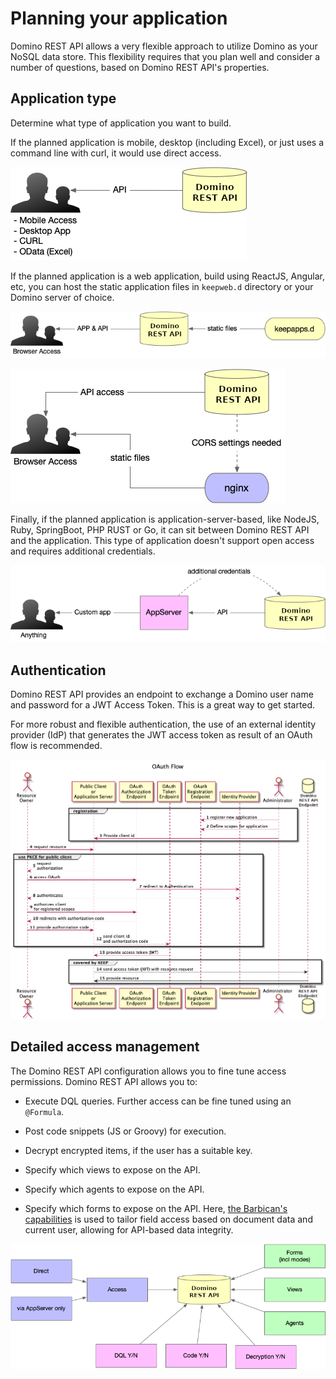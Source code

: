 # Planning your application

Domino REST API allows a very flexible approach to utilize Domino as your NoSQL data store. This flexibility requires that you plan well and consider a number of questions, based on Domino REST API's properties.

## Application type

Determine what type of application you want to build.

If the planned application is mobile, desktop (including Excel), or just uses a command line with curl, it would use direct access.

![Local applications](../assets/images/access/LocalApp.png)

If the planned application is a web application, build using ReactJS, Angular, etc, you can host the static application files in `keepweb.d` directory or your Domino server of choice.

![Domino REST API Properties](../assets/images/access/WebApp-local.png)

![Domino REST API Properties](../assets/images/access/WebApp-nginx.png)

Finally, if the planned application is application-server-based, like NodeJS, Ruby, SpringBoot, PHP RUST or Go, it can sit between Domino REST API and the application. This type of application doesn't support open access and requires additional credentials.

![Application server](../assets/images/access/AppServer-App.png)

## Authentication

Domino REST API provides an endpoint to exchange a Domino user name and password for a JWT Access Token. This is a great way to get started.

For more robust and flexible authentication, the use of an external identity provider (IdP) that generates the JWT access token as result of an OAuth flow is recommended.

![Domino REST API Properties](../assets/images/OAuthDance.png)

## Detailed access management

The Domino REST API configuration allows you to fine tune access permissions. Domino REST API allows you to:

- Execute DQL queries. Further access can be fine tuned using an `@Formula`.
- Post code snippets (JS or Groovy) for execution.
- Decrypt encrypted items, if the user has a suitable key.
- Specify which views to expose on the API.
- Specify which agents to expose on the API.

- Specify which forms to expose on the API. Here, [the Barbican's capabilities](../references/extensibility/barbican.md) is used to tailor field access based on document data and current user, allowing for API-based data integrity.

![Domino REST API Properties](../assets/images/access/KEEPproperties.png)
